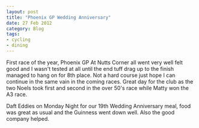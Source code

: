 ```yaml
---
layout: post
title: "Phoenix GP Wedding Anniversary"
date: 27 Feb 2012
category: Blog
tags:
- cycling
- dining
---
```


<p>First race of the year, Phoenix GP At Nutts Corner all went very well felt good and I wasn't tested at all until the end tuff drag up to the finish managed to hang on for 8th place. Not a hard course just hope I can continue in the same vain in the coming races. Great day for the club as the two Noels took first and second in the over 50's race while Matty won the A3 race.</p>

<p>Daft Eddies on Monday Night for our 19th Wedding Anniversary meal, food was great as usual and the Guinness went down well. Also the good company helped.</p>

